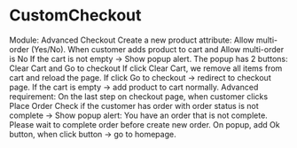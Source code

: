 # CustomCheckout
Module: Advanced Checkout
Create a new product attribute: Allow multi-order (Yes/No).
When customer adds product to cart and Allow multi-order is No
If the cart is not empty -> Show popup alert.
The popup has 2 buttons: Clear Cart and Go to checkout
If click Clear Cart, we remove all items from cart and reload the page.
If click Go to checkout -> redirect to checkout page.
If the cart is empty -> add product to cart normally.
Advanced requirement: On the last step on checkout page, when customer clicks Place Order
Check if the customer has order with order status is not complete -> Show popup alert: You have an order that is not complete. Please wait to complete order before create new order.
On popup, add Ok button, when click button -> go to homepage.
